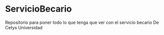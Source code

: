 ServicioBecario
===============

Repositorio para poner todo lo que tenga que ver con el servicio becario De Cetys Universidad
